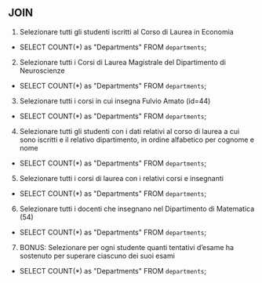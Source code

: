 ## JOIN

1. Selezionare tutti gli studenti iscritti al Corso di Laurea in Economia
- SELECT COUNT(*) as "Departments" FROM `departments`;

2. Selezionare tutti i Corsi di Laurea Magistrale del Dipartimento di Neuroscienze
- SELECT COUNT(*) as "Departments" FROM `departments`;

3. Selezionare tutti i corsi in cui insegna Fulvio Amato (id=44)
- SELECT COUNT(*) as "Departments" FROM `departments`;

4. Selezionare tutti gli studenti con i dati relativi al corso di laurea a cui sono iscritti e il
relativo dipartimento, in ordine alfabetico per cognome e nome
- SELECT COUNT(*) as "Departments" FROM `departments`;

5. Selezionare tutti i corsi di laurea con i relativi corsi e insegnanti
- SELECT COUNT(*) as "Departments" FROM `departments`;

6. Selezionare tutti i docenti che insegnano nel Dipartimento di Matematica (54)
- SELECT COUNT(*) as "Departments" FROM `departments`;

7. BONUS: Selezionare per ogni studente quanti tentativi d’esame ha sostenuto per
superare ciascuno dei suoi esami
- SELECT COUNT(*) as "Departments" FROM `departments`;